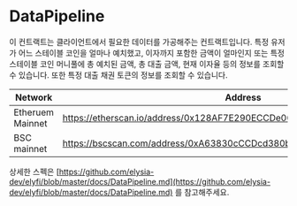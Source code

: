 # DataPipeline

이 컨트랙트는 클라이언트에서 필요한 데이터를 가공해주는 컨트랙트입니다. 특정 유저가 어느 스테이블 코인을 얼마나 예치했고, 이자까지 포함한 금액이 얼마인지 또는 특정 스테이블 코인 머니풀에 총 예치된 금액, 총 대출 금액, 현재 이자율 등의 정보를 조회할 수 있습니다. 또한 특정 대출 채권 토큰의 정보를 조회할 수 있습니다.

| Network | Address |
| --- | --- |
| Etheruem Mainnet | https://etherscan.io/address/0x128AF7E290ECCDe0050f33A1b5A4Bc8b2BB4d817 |
| BSC mainnet | https://bscscan.com/address/0xA63830cCCDcd380b00EF00f070357Cb03cDc2E7b |

상세한 스펙은 [https://github.com/elysia-dev/elyfi/blob/master/docs/DataPipeline.md](https://github.com/elysia-dev/elyfi/blob/master/docs/DataPipeline.md) 를 참고해주세요.